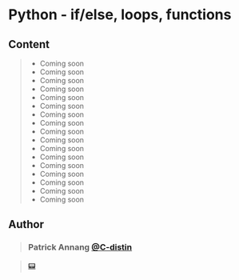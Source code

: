 # Python - if/else, loops, functions

## Content

> * Coming soon
> * Coming soon
> * Coming soon
> * Coming soon
> * Coming soon
> * Coming soon
> * Coming soon
> * Coming soon
> * Coming soon
> * Coming soon
> * Coming soon
> * Coming soon
> * Coming soon
> * Coming soon
> * Coming soon
> * Coming soon
> * Coming soon

## Author

> ### Patrick Annang [@C-distin](https://github.com/C-distin)

> [:pager:](https://twitter.com/ataa_nkpa1)